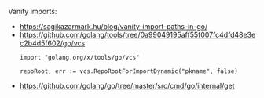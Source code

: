 Vanity imports:

- https://sagikazarmark.hu/blog/vanity-import-paths-in-go/
- https://github.com/golang/tools/tree/0a99049195aff55f007fc4dfd48e3ec2b4d5f602/go/vcs
    ```
    import "golang.org/x/tools/go/vcs"
  
    repoRoot, err := vcs.RepoRootForImportDynamic("pkname", false)
    ```
- https://github.com/golang/go/tree/master/src/cmd/go/internal/get
